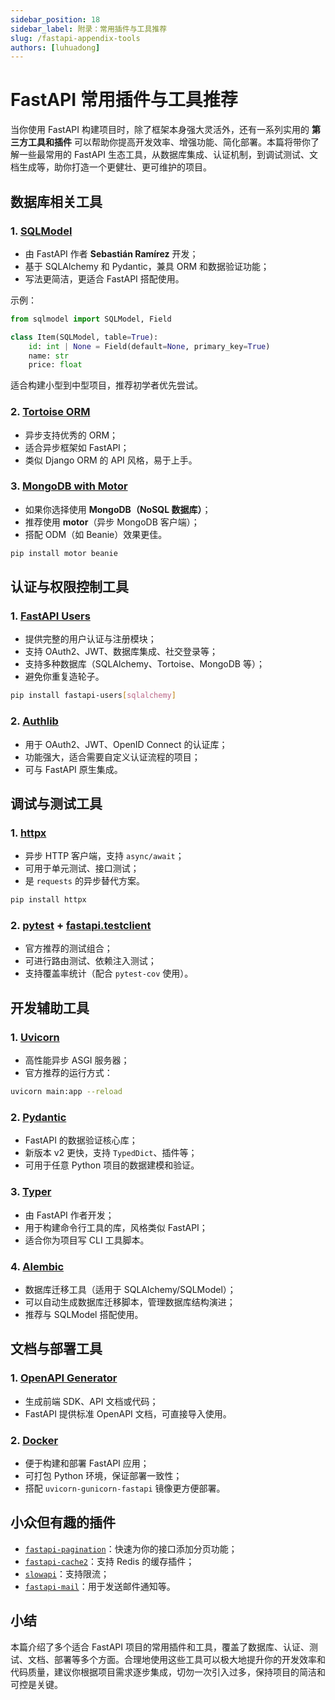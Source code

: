 ```yaml
---
sidebar_position: 18
sidebar_label: 附录：常用插件与工具推荐
slug: /fastapi-appendix-tools
authors: [luhuadong]
---
```


# FastAPI 常用插件与工具推荐

当你使用 FastAPI 构建项目时，除了框架本身强大灵活外，还有一系列实用的 **第三方工具和插件** 可以帮助你提高开发效率、增强功能、简化部署。本篇将带你了解一些最常用的 FastAPI 生态工具，从数据库集成、认证机制，到调试测试、文档生成等，助你打造一个更健壮、更可维护的项目。



## 数据库相关工具

### 1. [SQLModel](https://github.com/fastapi/sqlmodel)

- 由 FastAPI 作者 **Sebastián Ramírez** 开发；
- 基于 SQLAlchemy 和 Pydantic，兼具 ORM 和数据验证功能；
- 写法更简洁，更适合 FastAPI 搭配使用。

示例：

```python showLineNumbers
from sqlmodel import SQLModel, Field

class Item(SQLModel, table=True):
    id: int | None = Field(default=None, primary_key=True)
    name: str
    price: float
```

适合构建小型到中型项目，推荐初学者优先尝试。



### 2. [Tortoise ORM](https://tortoise-orm.readthedocs.io/)

- 异步支持优秀的 ORM；
- 适合异步框架如 FastAPI；
- 类似 Django ORM 的 API 风格，易于上手。



### 3. [MongoDB with Motor](https://motor.readthedocs.io/)

- 如果你选择使用 **MongoDB（NoSQL 数据库）**；
- 推荐使用 **motor**（异步 MongoDB 客户端）；
- 搭配 ODM（如 Beanie）效果更佳。

```bash
pip install motor beanie
```



## 认证与权限控制工具

### 1. [FastAPI Users](https://github.com/fastapi-users/fastapi-users)

- 提供完整的用户认证与注册模块；
- 支持 OAuth2、JWT、数据库集成、社交登录等；
- 支持多种数据库（SQLAlchemy、Tortoise、MongoDB 等）；
- 避免你重复造轮子。

```bash
pip install fastapi-users[sqlalchemy]
```



### 2. [Authlib](https://github.com/authlib/authlib)

- 用于 OAuth2、JWT、OpenID Connect 的认证库；
- 功能强大，适合需要自定义认证流程的项目；
- 可与 FastAPI 原生集成。



## 调试与测试工具

### 1. [httpx](https://www.python-httpx.org/)

- 异步 HTTP 客户端，支持 `async/await`；
- 可用于单元测试、接口测试；
- 是 `requests` 的异步替代方案。

```bash
pip install httpx
```



### 2. [pytest](https://github.com/pytest-dev/pytest) + [fastapi.testclient](https://fastapi.tiangolo.com/reference/testclient/)

- 官方推荐的测试组合；
- 可进行路由测试、依赖注入测试；
- 支持覆盖率统计（配合 `pytest-cov` 使用）。



## 开发辅助工具

### 1. [Uvicorn](https://www.uvicorn.org/)

- 高性能异步 ASGI 服务器；
- 官方推荐的运行方式：

```bash
uvicorn main:app --reload
```



### 2. [Pydantic](https://docs.pydantic.dev)

- FastAPI 的数据验证核心库；
- 新版本 v2 更快，支持 `TypedDict`、插件等；
- 可用于任意 Python 项目的数据建模和验证。



### 3. [Typer](https://typer.tiangolo.com)

- 由 FastAPI 作者开发；
- 用于构建命令行工具的库，风格类似 FastAPI；
- 适合你为项目写 CLI 工具脚本。



### 4. [Alembic](https://github.com/sqlalchemy/alembic)

- 数据库迁移工具（适用于 SQLAlchemy/SQLModel）；
- 可以自动生成数据库迁移脚本，管理数据库结构演进；
- 推荐与 SQLModel 搭配使用。



## 文档与部署工具

### 1. [OpenAPI Generator](https://openapi-generator.tech/)

- 生成前端 SDK、API 文档或代码；
- FastAPI 提供标准 OpenAPI 文档，可直接导入使用。



### 2. [Docker](https://www.docker.com/)

- 便于构建和部署 FastAPI 应用；
- 可打包 Python 环境，保证部署一致性；
- 搭配 `uvicorn-gunicorn-fastapi` 镜像更方便部署。



## 小众但有趣的插件

- [`fastapi-pagination`](https://github.com/uriyyo/fastapi-pagination)：快速为你的接口添加分页功能；
- [`fastapi-cache2`](https://github.com/long2ice/fastapi-cache)：支持 Redis 的缓存插件；
- [`slowapi`](https://pypi.org/project/slowapi/)：支持限流；
- [`fastapi-mail`](https://github.com/sabuhish/fastapi-mail)：用于发送邮件通知等。



## 小结

本篇介绍了多个适合 FastAPI 项目的常用插件和工具，覆盖了数据库、认证、测试、文档、部署等多个方面。合理地使用这些工具可以极大地提升你的开发效率和代码质量，建议你根据项目需求逐步集成，切勿一次引入过多，保持项目的简洁和可控是关键。
